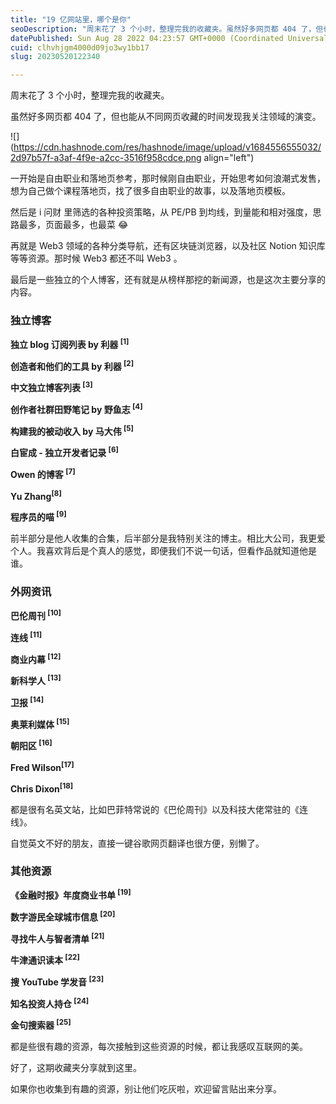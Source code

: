 ```yaml
---
title: "19 亿网站里，哪个是你"
seoDescription: "周末花了 3 个小时，整理完我的收藏夹。虽然好多网页都 404 了，但也能从不同网页收藏的时间发现我关注领域的演变。"
datePublished: Sun Aug 28 2022 04:23:57 GMT+0000 (Coordinated Universal Time)
cuid: clhvhjgm4000d09jo3wy1bb17
slug: 20230520122340

---
```


周末花了 3 个小时，整理完我的收藏夹。

虽然好多网页都 404 了，但也能从不同网页收藏的时间发现我关注领域的演变。

![](https://cdn.hashnode.com/res/hashnode/image/upload/v1684556555032/2d97b57f-a3af-4f9e-a2cc-3516f958cdce.png align="left")

一开始是自由职业和落地页参考，那时候刚自由职业，开始思考如何浪潮式发售，想为自己做个课程落地页，找了很多自由职业的故事，以及落地页模板。

然后是 i 问财 里筛选的各种投资策略，从 PE/PB 到均线，到量能和相对强度，思路最多，页面最多，也最菜 😂

再就是 Web3 领域的各种分类导航，还有区块链浏览器，以及社区 Notion 知识库等等资源。那时候 Web3 都还不叫 Web3 。

最后是一些独立的个人博客，还有就是从榜样那挖的新闻源，也是这次主要分享的内容。

### **独立博客**

**独立 blog 订阅列表 by 利器 <sup> [1]</sup>**

**创造者和他们的工具 by 利器 <sup> [2]</sup>**

**中文独立博客列表 <sup> [3]</sup>**

**创作者社群田野笔记 by 野鱼志 <sup> [4]</sup>**

**构建我的被动收入 by 马大伟 <sup> [5]</sup>**

**白宦成 - 独立开发者记录 <sup> [6]</sup>**

**Owen 的博客 <sup> [7]</sup>**

**Yu Zhang<sup>[8]</sup>**

**程序员的喵 <sup> [9]</sup>**

前半部分是他人收集的合集，后半部分是我特别关注的博主。相比大公司，我更爱个人。我喜欢背后是个真人的感觉，即便我们不说一句话，但看作品就知道他是谁。

### **外网资讯**

**巴伦周刊 <sup> [10]</sup>**

**连线 <sup> [11]</sup>**

**商业内幕 <sup> [12]</sup>**

**新科学人 <sup> [13]</sup>**

**卫报 <sup> [14]</sup>**

**奥莱利媒体 <sup> [15]</sup>**

**朝阳区 <sup> [16]</sup>**

**Fred Wilson<sup>[17]</sup>**

**Chris Dixon<sup>[18]</sup>**

都是很有名英文站，比如巴菲特常说的《巴伦周刊》以及科技大佬常驻的《连线》。

自觉英文不好的朋友，直接一键谷歌网页翻译也很方便，别懒了。

### **其他资源**

**《金融时报》年度商业书单 <sup> [19]</sup>**

**数字游民全球城市信息 <sup> [20]</sup>**

**寻找牛人与智者清单 <sup> [21]</sup>**

**牛津通识读本 <sup> [22]</sup>**

**搜 YouTube 学发音 <sup> [23]</sup>**

**知名投资人持仓 <sup> [24]</sup>**

**金句搜索器 <sup> [25]</sup>**

都是些很有趣的资源，每次接触到这些资源的时候，都让我感叹互联网的美。

好了，这期收藏夹分享就到这里。

如果你也收集到有趣的资源，别让他们吃灰啦，欢迎留言贴出来分享。